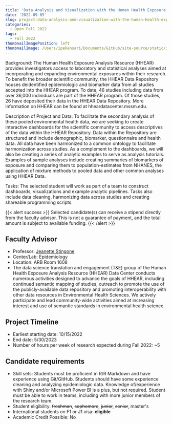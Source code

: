 ```yaml
---
title: 'Data Analysis and Visualization with the Human Health Exposure Analysis Resource (HHEAR) Data Repository'
date: '2022-09-05'
slug: project-data-analysis-and-visualization-with-the-human-health-exposure-analysis-resource-hhear-data-repository
categories:
  - Open Fall 2022
tags:
  - Fall 2022
thumbnailImagePosition: left
thumbnailImage: /Users/ipekensari/Documents/GitHub/site-source/static/img/construction.png
---
```

Background: The Human Health Exposure Analysis Resource (HHEAR) provides investigators access to laboratory and statistical analyses aimed at incorporating and expanding environmental exposures within their research. To benefit the broader scientific community, the HHEAR Data Repository houses deidentified epidemiologic and biomarker data from all studies accepted into the HHEAR program. To date, 46 studies including data from over 36,000 individuals are part of the HHEAR program. Of those studies, 26 have deposited their data in the HHEAR Data Repository. More information on HHEAR can be found at hheardatacenter.mssm.edu.

<!--more-->


Description of Project and Data: To facilitate the secondary analysis of these pooled environmental health data, we are seeking to create interactive dashboards for the scientific community to access descriptives of the data within the HHEAR Repository. Data within the Repository are structured and include demographic, biomarker, questionnaire and health data. All data have been harmonized to a common ontology to facilitate harmonization across studies. As a complement to the dashboards, we will also be creating a series of analytic examples to serve as analysis tutorials. Examples of sample analyses include creating summaries of biomarkers of exposure and comparing them to population-estimates from NHANES, the application of mixture methods to pooled data and other common analyses using HHEAR Data. 

Tasks: The selected student will work as part of a team to construct dashboards, visualizations and example analytic pipelines. Tasks also include data cleaning, harmonizing data across studies and creating shareable programming scripts. 


{{< alert success >}}
Selected candidate(s) can receive a stipend directly from the faculty advisor. This is not a guarantee of payment, and the total amount is subject to available funding.
{{< /alert >}}

## Faculty Advisor
+ Professor: [Jeanette Stingone](https://www.publichealth.columbia.edu/people/our-faculty/js5406)
+ Center/Lab: Epidemiology
+ Location: ARB Room 1608
+ The data science translation and engagement (T&E) group of the Human Health Exposure Analysis Resource (HHEAR) Data Center conducts numerous activities designed to advance the goals of HHEAR, including continued semantic mapping of studies, outreach to promote the use of the publicly-available data repository and promoting interoperability with other data resources in Environmental Health Sciences. We actively participate and lead community-wide activities aimed at increasing interest and use of semantic standards in environmental health science.

## Project Timeline
+ Earliest starting date: 10/15/2022
+ End date: 5/30/2023
+ Number of hours per week of research expected during Fall 2022: ~5

## Candidate requirements
+ Skill sets: Students must be proficient in R/R Markdown and have experience using Git/GitHub. Students should have some experience cleaning and analyzing epidemiologic data. Knowledge of/experience with Shiny and/or Microsoft Power BI is a plus, but not required. Student must be able to work in teams, including with more junior members of the research team.
+ Student eligibility: ~~freshman~~, ~~sophomore~~, ~~junior~~, ~~senior~~, master's
+ International students on F1 or J1 visa: **eligible**
+ Academic Credit Possible: No


